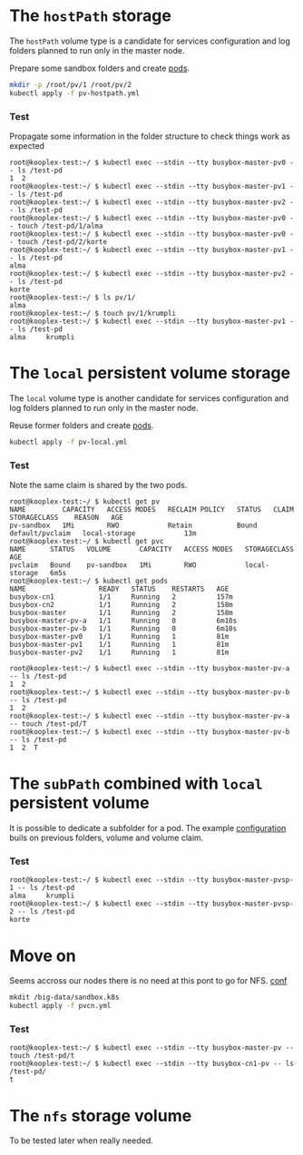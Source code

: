 # The `hostPath` storage

The `hostPath` volume type is a candidate for services configuration and log folders planned to run only in the master node.

Prepare some sandbox folders and create [pods](pv-hostpath.yml).

```bash
mkdir -p /root/pv/1 /root/pv/2
kubectl apply -f pv-hostpath.yml
```

### Test

Propagate some information in the folder structure to check things work as expected

```
root@kooplex-test:~/ $ kubectl exec --stdin --tty busybox-master-pv0 -- ls /test-pd
1  2
root@kooplex-test:~/ $ kubectl exec --stdin --tty busybox-master-pv1 -- ls /test-pd
root@kooplex-test:~/ $ kubectl exec --stdin --tty busybox-master-pv2 -- ls /test-pd
root@kooplex-test:~/ $ kubectl exec --stdin --tty busybox-master-pv0 -- touch /test-pd/1/alma
root@kooplex-test:~/ $ kubectl exec --stdin --tty busybox-master-pv0 -- touch /test-pd/2/korte
root@kooplex-test:~/ $ kubectl exec --stdin --tty busybox-master-pv1 -- ls /test-pd
alma
root@kooplex-test:~/ $ kubectl exec --stdin --tty busybox-master-pv2 -- ls /test-pd
korte
root@kooplex-test:~/ $ ls pv/1/
alma
root@kooplex-test:~/ $ touch pv/1/krumpli
root@kooplex-test:~/ $ kubectl exec --stdin --tty busybox-master-pv1 -- ls /test-pd
alma     krumpli
```

# The `local` persistent volume storage

The `local` volume type is another candidate for services configuration and log folders planned to run only in the master node.

Reuse former folders and create [pods](pv-local.yml).

```bash
kubectl apply -f pv-local.yml
```

### Test

Note the same claim is shared by the two pods.

```
root@kooplex-test:~/ $ kubectl get pv
NAME         CAPACITY   ACCESS MODES   RECLAIM POLICY   STATUS   CLAIM             STORAGECLASS    REASON   AGE
pv-sandbox   1Mi        RWO            Retain           Bound    default/pvclaim   local-storage            13m
root@kooplex-test:~/ $ kubectl get pvc
NAME      STATUS   VOLUME       CAPACITY   ACCESS MODES   STORAGECLASS    AGE
pvclaim   Bound    pv-sandbox   1Mi        RWO            local-storage   6m5s
root@kooplex-test:~/ $ kubectl get pods
NAME                  READY   STATUS    RESTARTS   AGE
busybox-cn1           1/1     Running   2          157m
busybox-cn2           1/1     Running   2          158m
busybox-master        1/1     Running   2          158m
busybox-master-pv-a   1/1     Running   0          6m10s
busybox-master-pv-b   1/1     Running   0          6m10s
busybox-master-pv0    1/1     Running   1          81m
busybox-master-pv1    1/1     Running   1          81m
busybox-master-pv2    1/1     Running   1          81m

root@kooplex-test:~/ $ kubectl exec --stdin --tty busybox-master-pv-a -- ls /test-pd
1  2
root@kooplex-test:~/ $ kubectl exec --stdin --tty busybox-master-pv-b -- ls /test-pd
1  2
root@kooplex-test:~/ $ kubectl exec --stdin --tty busybox-master-pv-a -- touch /test-pd/T
root@kooplex-test:~/ $ kubectl exec --stdin --tty busybox-master-pv-b -- ls /test-pd
1  2  T
```

# The `subPath` combined with `local` persistent volume

It is possible to dedicate a subfolder for a pod. The example [configuration](pv-subpath.yml) buils on previous folders, volume and volume claim.

### Test

```
root@kooplex-test:~/ $ kubectl exec --stdin --tty busybox-master-pvsp-1 -- ls /test-pd
alma     krumpli
root@kooplex-test:~/ $ kubectl exec --stdin --tty busybox-master-pvsp-2 -- ls /test-pd
korte
```


# Move on

Seems accross our nodes there is no need at this pont to go for NFS. [conf](pvcn.yml)

```bash
mkdit /big-data/sandbox.k8s
kubectl apply -f pvcn.yml
```

### Test

```
root@kooplex-test:~/ $ kubectl exec --stdin --tty busybox-master-pv -- touch /test-pd/t
root@kooplex-test:~/ $ kubectl exec --stdin --tty busybox-cn1-pv -- ls /test-pd/
t
```


# The `nfs` storage volume

To be tested later when really needed.
